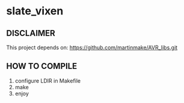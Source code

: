 # slate_vixen
## DISCLAIMER
This project depends on: https://github.com/martinmake/AVR_libs.git
## HOW TO COMPILE
1. configure LDIR in Makefile
2. make
3. enjoy
